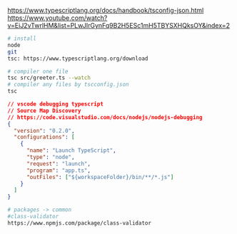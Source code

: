 https://www.typescriptlang.org/docs/handbook/tsconfig-json.html
https://www.youtube.com/watch?v=EiJ2vTwrlHM&list=PLwJIrGynFq9B2H5ESc1mH5TBYSXHQksOY&index=2
```bash
# install
node
git
tsc: https://www.typescriptlang.org/download

# compiler one file
tsc src/greeter.ts --watch
# compiler any files by tscconfig.json
tsc
```
```json
// vscode debugging typescript
// Source Map Discovery
// https://code.visualstudio.com/docs/nodejs/nodejs-debugging
{
  "version": "0.2.0",
  "configurations": [
    {
      "name": "Launch TypeScript",
      "type": "node",
      "request": "launch",
      "program": "app.ts",
      "outFiles": ["${workspaceFolder}/bin/**/*.js"]
    }
  ]
}
```

```bash
# packages -> common
#class-validator
https://www.npmjs.com/package/class-validator
```
